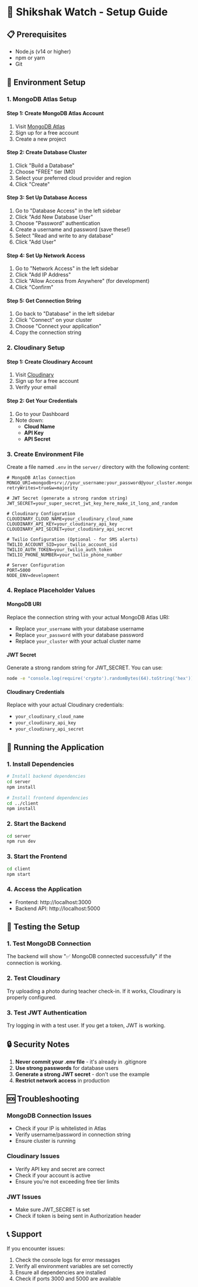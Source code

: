 # 🚀 Shikshak Watch - Setup Guide

## 📋 Prerequisites
- Node.js (v14 or higher)
- npm or yarn
- Git

## 🔧 Environment Setup

### 1. MongoDB Atlas Setup

#### Step 1: Create MongoDB Atlas Account
1. Visit [MongoDB Atlas](https://www.mongodb.com/atlas)
2. Sign up for a free account
3. Create a new project

#### Step 2: Create Database Cluster
1. Click "Build a Database"
2. Choose "FREE" tier (M0)
3. Select your preferred cloud provider and region
4. Click "Create"

#### Step 3: Set Up Database Access
1. Go to "Database Access" in the left sidebar
2. Click "Add New Database User"
3. Choose "Password" authentication
4. Create a username and password (save these!)
5. Select "Read and write to any database"
6. Click "Add User"

#### Step 4: Set Up Network Access
1. Go to "Network Access" in the left sidebar
2. Click "Add IP Address"
3. Click "Allow Access from Anywhere" (for development)
4. Click "Confirm"

#### Step 5: Get Connection String
1. Go back to "Database" in the left sidebar
2. Click "Connect" on your cluster
3. Choose "Connect your application"
4. Copy the connection string

### 2. Cloudinary Setup

#### Step 1: Create Cloudinary Account
1. Visit [Cloudinary](https://cloudinary.com/)
2. Sign up for a free account
3. Verify your email

#### Step 2: Get Your Credentials
1. Go to your Dashboard
2. Note down:
   - **Cloud Name**
   - **API Key**
   - **API Secret**

### 3. Create Environment File

Create a file named `.env` in the `server/` directory with the following content:

```env
# MongoDB Atlas Connection
MONGO_URI=mongodb+srv://your_username:your_password@your_cluster.mongodb.net/shikshak_watch?retryWrites=true&w=majority

# JWT Secret (generate a strong random string)
JWT_SECRET=your_super_secret_jwt_key_here_make_it_long_and_random

# Cloudinary Configuration
CLOUDINARY_CLOUD_NAME=your_cloudinary_cloud_name
CLOUDINARY_API_KEY=your_cloudinary_api_key
CLOUDINARY_API_SECRET=your_cloudinary_api_secret

# Twilio Configuration (Optional - for SMS alerts)
TWILIO_ACCOUNT_SID=your_twilio_account_sid
TWILIO_AUTH_TOKEN=your_twilio_auth_token
TWILIO_PHONE_NUMBER=your_twilio_phone_number

# Server Configuration
PORT=5000
NODE_ENV=development
```

### 4. Replace Placeholder Values

#### MongoDB URI
Replace the connection string with your actual MongoDB Atlas URI:
- Replace `your_username` with your database username
- Replace `your_password` with your database password
- Replace `your_cluster` with your actual cluster name

#### JWT Secret
Generate a strong random string for JWT_SECRET. You can use:
```bash
node -e "console.log(require('crypto').randomBytes(64).toString('hex'))"
```

#### Cloudinary Credentials
Replace with your actual Cloudinary credentials:
- `your_cloudinary_cloud_name`
- `your_cloudinary_api_key`
- `your_cloudinary_api_secret`

## 🚀 Running the Application

### 1. Install Dependencies
```bash
# Install backend dependencies
cd server
npm install

# Install frontend dependencies
cd ../client
npm install
```

### 2. Start the Backend
```bash
cd server
npm run dev
```

### 3. Start the Frontend
```bash
cd client
npm start
```

### 4. Access the Application
- Frontend: http://localhost:3000
- Backend API: http://localhost:5000

## 📝 Testing the Setup

### 1. Test MongoDB Connection
The backend will show "✅ MongoDB connected successfully" if the connection is working.

### 2. Test Cloudinary
Try uploading a photo during teacher check-in. If it works, Cloudinary is properly configured.

### 3. Test JWT Authentication
Try logging in with a test user. If you get a token, JWT is working.

## 🔒 Security Notes

1. **Never commit your .env file** - it's already in .gitignore
2. **Use strong passwords** for database users
3. **Generate a strong JWT secret** - don't use the example
4. **Restrict network access** in production

## 🆘 Troubleshooting

### MongoDB Connection Issues
- Check if your IP is whitelisted in Atlas
- Verify username/password in connection string
- Ensure cluster is running

### Cloudinary Issues
- Verify API key and secret are correct
- Check if your account is active
- Ensure you're not exceeding free tier limits

### JWT Issues
- Make sure JWT_SECRET is set
- Check if token is being sent in Authorization header

## 📞 Support

If you encounter issues:
1. Check the console logs for error messages
2. Verify all environment variables are set correctly
3. Ensure all dependencies are installed
4. Check if ports 3000 and 5000 are available 